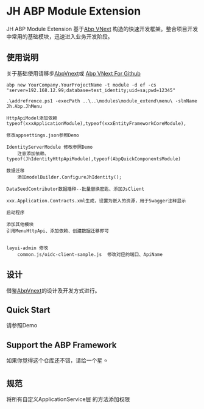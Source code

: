 # JH ABP Module Extension

JH ABP Module Extension 基于[Abp VNext](https://docs.abp.io) 构造的快速开发框架。整合项目开发中常用的基础模块，迅速进入业务开发阶段。  

## 使用说明

关于基础使用请移步[AbpVnext](https://docs.abp.io/)或 [Abp VNext For Github](https://github.com/abpframework/abp)

``` Use Steps
abp new YourCompany.YourProjectName -t module -d ef -cs "server=192.168.12.99;database=test_identity;uid=sa;pwd=12345"  

.\addrefrence.ps1 -execPath ..\..\modules\module_extend\menu\ -slnName Jh.Abp.JhMenu  

HttpApiModel添加依赖typeof(xxxApplicationModule),typeof(xxxEntityFrameworkCoreModule),

修改appsettings.json参照Demo  

IdentityServerModule 修改参照Demo  
    注意添加依赖、typeof(JhIdentityHttpApiModule),typeof(AbpQuickComponentsModule)  

数据迁移  
    添加modelBuilder.ConfigureJhIdentity();

DataSeedContributor数据播种--批量替换密匙、添加JsClient  

xxx.Application.Contracts.xml生成，设置为嵌入的资源，用于Swagger注释显示  

启动程序

添加其他模块
引用MenuHttpApi、添加依赖、创建数据迁移即可


layui-admin 修改
    common.js/oidc-client-sample.js  修改对应的端口、ApiName

```

## 设计

借鉴[AbpVnext](https://docs.abp.io/)的设计及开发方式进行。

## Quick Start

请参照Demo

## Support the ABP Framework

如果你觉得这个仓库还不错，请给一个星 :star:

## 规范

将所有自定义ApplicationService层 的方法添加权限  

